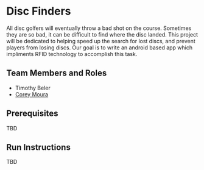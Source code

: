 # Disc Finders

All disc golfers will eventually throw a bad shot on the course.  Sometimes they are so bad, it can be difficult to find where the disc landed.  This project will be dedicated to helping speed up the search for lost discs, and prevent players from losing discs.  Our goal is to write an android based app which impliments RFID technology to accomplish this task.

## Team Members and Roles

* Timothy Beler
* [Corey Moura](https://github.com/MouraCMichael/CIS350-HW2-Moura.git)

## Prerequisites

TBD

## Run Instructions

TBD
